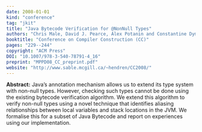 ```yaml
---
date: 2008-01-01
kind: "conference"
tag: "jkit"
title: "Java Bytecode Verification for @NonNull Types"
authors: "Chris Male, David J. Pearce, Alex Potanin and Constantine Dymnikov"
booktitle: "Conference on Compiler Construction (CC)"
pages: "229--244"
copyright: "ACM Press"
DOI: "10.1007/978-3-540-78791-4_16"
preprint: "MPPD08_CC_preprint.pdf"
website: "http://www.sable.mcgill.ca/~hendren/CC2008/"
---
```


**Abstract:** Java’s annotation mechanism allows us to extend its type system with non-null types. However, checking such types cannot be done using the existing bytecode verification algorithm. We extend this algorithm to verify non-null types using a novel technique that identifies aliasing relationships between local variables and stack locations in the JVM. We formalise this for a subset of Java Bytecode and report on experiences using our implementation.
